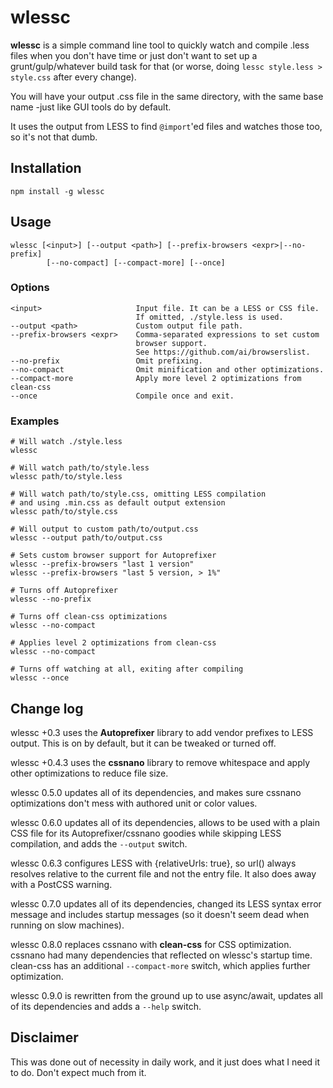 # wlessc

**wlessc** is a simple command line tool to quickly watch and compile .less files
when you don't have time or just don't want to set up a grunt/gulp/whatever build
task for that (or worse, doing `lessc style.less > style.css` after every change).

You will have your output .css file in the same directory, with the same base
name -just like GUI tools do by default.

It uses the output from LESS to find `@import`'ed files and watches those too,
so it's not that dumb.

## Installation

`npm install -g wlessc`

## Usage

	wlessc [<input>] [--output <path>] [--prefix-browsers <expr>|--no-prefix]
			[--no-compact] [--compact-more] [--once]

### Options

	<input>                     Input file. It can be a LESS or CSS file.
	                            If omitted, ./style.less is used.
	--output <path>             Custom output file path.
	--prefix-browsers <expr>    Comma-separated expressions to set custom
	                            browser support.
	                            See https://github.com/ai/browserslist.
	--no-prefix                 Omit prefixing.
	--no-compact                Omit minification and other optimizations.
	--compact-more              Apply more level 2 optimizations from clean-css
	--once                      Compile once and exit.

### Examples

	# Will watch ./style.less
	wlessc

	# Will watch path/to/style.less
	wlessc path/to/style.less

	# Will watch path/to/style.css, omitting LESS compilation
	# and using .min.css as default output extension
	wlessc path/to/style.css

	# Will output to custom path/to/output.css
	wlessc --output path/to/output.css

	# Sets custom browser support for Autoprefixer
	wlessc --prefix-browsers "last 1 version"
	wlessc --prefix-browsers "last 5 version, > 1%"

	# Turns off Autoprefixer
	wlessc --no-prefix

	# Turns off clean-css optimizations
	wlessc --no-compact

	# Applies level 2 optimizations from clean-css
	wlessc --no-compact

	# Turns off watching at all, exiting after compiling
	wlessc --once

## Change log

wlessc +0.3 uses the **Autoprefixer** library to add vendor prefixes to LESS
output. This is on by default, but it can be tweaked or turned off.

wlessc +0.4.3 uses the **cssnano** library to remove whitespace and apply other
optimizations to reduce file size.

wlessc 0.5.0 updates all of its dependencies, and makes sure cssnano
optimizations don't mess with authored unit or color values.

wlessc 0.6.0 updates all of its dependencies, allows to be used with a plain CSS
file for its Autoprefixer/cssnano goodies while skipping LESS compilation, and
adds the `--output` switch.

wlessc 0.6.3 configures LESS with {relativeUrls: true}, so url() always resolves
relative to the current file and not the entry file. It also does away with a
PostCSS warning.

wlessc 0.7.0 updates all of its dependencies, changed its LESS syntax error message
and includes startup messages (so it doesn't seem dead when running on slow machines).

wlessc 0.8.0 replaces cssnano with **clean-css** for CSS optimization. cssnano had
many dependencies that reflected on wlessc's startup time. clean-css has an additional
`--compact-more` switch, which applies further optimization.

wlessc 0.9.0 is rewritten from the ground up to use async/await, updates all
of its dependencies and adds a `--help` switch.

## Disclaimer

This was done out of necessity in daily work, and it just does what I need it
to do. Don't expect much from it.
